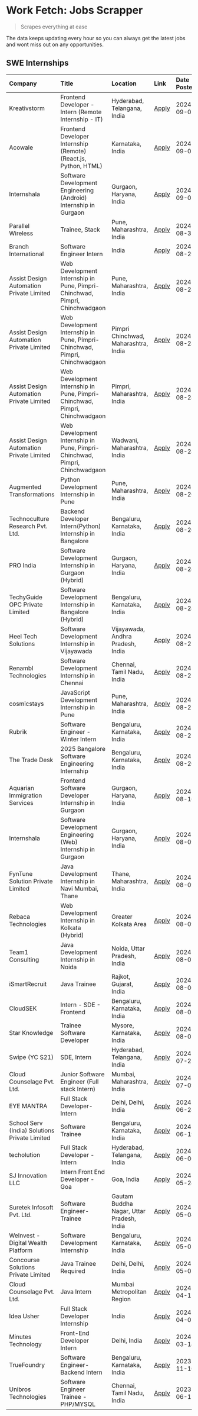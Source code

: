 # Work Fetch: Jobs Scrapper
> Scrapes everything at ease

The data keeps updating every hour so you can always get the latest jobs and wont miss out on any opportunities.

## SWE Internships
<!--START_SECTION:workfetch-->
| Company                                       | Title                                                                       | Location                                  | Link                                                                                                                                                                                                                                                                                                                   | Date Posted   |
|:----------------------------------------------|:----------------------------------------------------------------------------|:------------------------------------------|:-----------------------------------------------------------------------------------------------------------------------------------------------------------------------------------------------------------------------------------------------------------------------------------------------------------------------|:--------------|
| Kreativstorm                                  | Frontend Developer - Intern (Remote Internship - IT)                        | Hyderabad, Telangana, India               | [Apply](https://in.linkedin.com/jobs/view/frontend-developer-intern-remote-internship-it-at-kreativstorm-4018749420?position=8&pageNum=0&refId=4tlhk7F9TmnTVnJ5K0bsKA%3D%3D&trackingId=AQBBy%2BDMmkLCMx%2BmB%2BHJ5Q%3D%3D&trk=public_jobs_jserp-result_search-card)                                                    | 2024-09-05    |
| Acowale                                       | Frontend Developer Internship (Remote) (React.js, Python, HTML)             | Karnataka, India                          | [Apply](https://in.linkedin.com/jobs/view/frontend-developer-internship-remote-react-js-python-html-at-acowale-4014663920?position=3&pageNum=0&refId=4tlhk7F9TmnTVnJ5K0bsKA%3D%3D&trackingId=eZ%2B3cBmUDiVBmXj6ibHvgw%3D%3D&trk=public_jobs_jserp-result_search-card)                                                  | 2024-09-01    |
| Internshala                                   | Software Development Engineering (Android) Internship in Gurgaon            | Gurgaon, Haryana, India                   | [Apply](https://in.linkedin.com/jobs/view/software-development-engineering-android-internship-in-gurgaon-at-internshala-4015471580?position=7&pageNum=0&refId=4tlhk7F9TmnTVnJ5K0bsKA%3D%3D&trackingId=AAlTV8unDU%2F1w0x242NUtA%3D%3D&trk=public_jobs_jserp-result_search-card)                                         | 2024-09-01    |
| Parallel Wireless                             | Trainee, Stack                                                              | Pune, Maharashtra, India                  | [Apply](https://in.linkedin.com/jobs/view/trainee-stack-at-parallel-wireless-3905689841?position=52&pageNum=0&refId=4tlhk7F9TmnTVnJ5K0bsKA%3D%3D&trackingId=%2F99GSI2ifHgunujevahaDQ%3D%3D&trk=public_jobs_jserp-result_search-card)                                                                                   | 2024-08-31    |
| Branch International                          | Software Engineer Intern                                                    | India                                     | [Apply](https://in.linkedin.com/jobs/view/software-engineer-intern-at-branch-international-3360513601?position=41&pageNum=0&refId=4tlhk7F9TmnTVnJ5K0bsKA%3D%3D&trackingId=BzFKzP18mFpZcbt8y2%2B9uQ%3D%3D&trk=public_jobs_jserp-result_search-card)                                                                     | 2024-08-29    |
| Assist Design Automation Private Limited      | Web Development Internship in Pune, Pimpri-Chinchwad, Pimpri, Chinchwadgaon | Pune, Maharashtra, India                  | [Apply](https://in.linkedin.com/jobs/view/web-development-internship-in-pune-pimpri-chinchwad-pimpri-chinchwadgaon-at-assist-design-automation-private-limited-4010147193?position=21&pageNum=0&refId=4tlhk7F9TmnTVnJ5K0bsKA%3D%3D&trackingId=eJSZsl1AU9OjLOS%2Bg0uJZQ%3D%3D&trk=public_jobs_jserp-result_search-card) | 2024-08-28    |
| Assist Design Automation Private Limited      | Web Development Internship in Pune, Pimpri-Chinchwad, Pimpri, Chinchwadgaon | Pimpri Chinchwad, Maharashtra, India      | [Apply](https://in.linkedin.com/jobs/view/web-development-internship-in-pune-pimpri-chinchwad-pimpri-chinchwadgaon-at-assist-design-automation-private-limited-4010142653?position=22&pageNum=0&refId=4tlhk7F9TmnTVnJ5K0bsKA%3D%3D&trackingId=ObD2KI96RdHoik2Vm%2BmWEA%3D%3D&trk=public_jobs_jserp-result_search-card) | 2024-08-28    |
| Assist Design Automation Private Limited      | Web Development Internship in Pune, Pimpri-Chinchwad, Pimpri, Chinchwadgaon | Pimpri, Maharashtra, India                | [Apply](https://in.linkedin.com/jobs/view/web-development-internship-in-pune-pimpri-chinchwad-pimpri-chinchwadgaon-at-assist-design-automation-private-limited-4010143533?position=47&pageNum=0&refId=4tlhk7F9TmnTVnJ5K0bsKA%3D%3D&trackingId=BjKyjWIJA6TmycMkfdZ2Pw%3D%3D&trk=public_jobs_jserp-result_search-card)   | 2024-08-28    |
| Assist Design Automation Private Limited      | Web Development Internship in Pune, Pimpri-Chinchwad, Pimpri, Chinchwadgaon | Wadwani, Maharashtra, India               | [Apply](https://in.linkedin.com/jobs/view/web-development-internship-in-pune-pimpri-chinchwad-pimpri-chinchwadgaon-at-assist-design-automation-private-limited-4010146266?position=53&pageNum=0&refId=4tlhk7F9TmnTVnJ5K0bsKA%3D%3D&trackingId=x4g79GTaRxJgOsYet7BxPQ%3D%3D&trk=public_jobs_jserp-result_search-card)   | 2024-08-28    |
| Augmented Transformations                     | Python Development Internship in Pune                                       | Pune, Maharashtra, India                  | [Apply](https://in.linkedin.com/jobs/view/python-development-internship-in-pune-at-augmented-transformations-4010741884?position=29&pageNum=0&refId=4tlhk7F9TmnTVnJ5K0bsKA%3D%3D&trackingId=rldO5bPcGxigd0CZMJv2nQ%3D%3D&trk=public_jobs_jserp-result_search-card)                                                     | 2024-08-26    |
| Technoculture Research Pvt. Ltd.              | Backend Developer Intern(Python) Internship in Bangalore                    | Bengaluru, Karnataka, India               | [Apply](https://in.linkedin.com/jobs/view/backend-developer-intern-python-internship-in-bangalore-at-technoculture-research-pvt-ltd-4010744714?position=56&pageNum=0&refId=4tlhk7F9TmnTVnJ5K0bsKA%3D%3D&trackingId=0sWWaCGfqdvWxdyiyLqK5Q%3D%3D&trk=public_jobs_jserp-result_search-card)                              | 2024-08-26    |
| PRO India                                     | Software Development Internship in Gurgaon (Hybrid)                         | Gurgaon, Haryana, India                   | [Apply](https://in.linkedin.com/jobs/view/software-development-internship-in-gurgaon-hybrid-at-pro-india-4009587664?position=38&pageNum=0&refId=4tlhk7F9TmnTVnJ5K0bsKA%3D%3D&trackingId=%2BLwFUPmoIWIPs0G8Ud3vng%3D%3D&trk=public_jobs_jserp-result_search-card)                                                       | 2024-08-24    |
| TechyGuide OPC Private Limited                | Software Development Internship in Bangalore (Hybrid)                       | Bengaluru, Karnataka, India               | [Apply](https://in.linkedin.com/jobs/view/software-development-internship-in-bangalore-hybrid-at-techyguide-opc-private-limited-4009591646?position=44&pageNum=0&refId=4tlhk7F9TmnTVnJ5K0bsKA%3D%3D&trackingId=c4OU%2FH0Km60S%2Fqbkqgv4nA%3D%3D&trk=public_jobs_jserp-result_search-card)                              | 2024-08-24    |
| Heel Tech Solutions                           | Software Development Internship in Vijayawada                               | Vijayawada, Andhra Pradesh, India         | [Apply](https://in.linkedin.com/jobs/view/software-development-internship-in-vijayawada-at-heel-tech-solutions-4007906692?position=28&pageNum=0&refId=4tlhk7F9TmnTVnJ5K0bsKA%3D%3D&trackingId=8D8fe0EdS3H1Yw5g61s6aw%3D%3D&trk=public_jobs_jserp-result_search-card)                                                   | 2024-08-22    |
| Renambl Technologies                          | Software Development Internship in Chennai                                  | Chennai, Tamil Nadu, India                | [Apply](https://in.linkedin.com/jobs/view/software-development-internship-in-chennai-at-renambl-technologies-4007910299?position=32&pageNum=0&refId=4tlhk7F9TmnTVnJ5K0bsKA%3D%3D&trackingId=xXp26o4CW97%2BGXmXoX4ZiQ%3D%3D&trk=public_jobs_jserp-result_search-card)                                                   | 2024-08-22    |
| cosmicstays                                   | JavaScript Development Internship in Pune                                   | Pune, Maharashtra, India                  | [Apply](https://in.linkedin.com/jobs/view/javascript-development-internship-in-pune-at-cosmicstays-4007904825?position=48&pageNum=0&refId=4tlhk7F9TmnTVnJ5K0bsKA%3D%3D&trackingId=6KNAUhWUSygCQw0l6%2BziDg%3D%3D&trk=public_jobs_jserp-result_search-card)                                                             | 2024-08-22    |
| Rubrik                                        | Software Engineer - Winter Intern                                           | Bengaluru, Karnataka, India               | [Apply](https://in.linkedin.com/jobs/view/software-engineer-winter-intern-at-rubrik-4006567784?position=10&pageNum=0&refId=4tlhk7F9TmnTVnJ5K0bsKA%3D%3D&trackingId=g4xj775KV1ParxxvqM%2Fp7w%3D%3D&trk=public_jobs_jserp-result_search-card)                                                                            | 2024-08-21    |
| The Trade Desk                                | 2025 Bangalore Software Engineering Internship                              | Bengaluru, Karnataka, India               | [Apply](https://in.linkedin.com/jobs/view/2025-bangalore-software-engineering-internship-at-the-trade-desk-3987456531?position=6&pageNum=0&refId=4tlhk7F9TmnTVnJ5K0bsKA%3D%3D&trackingId=4Z2zFdKn9XBjsyh1N14tfA%3D%3D&trk=public_jobs_jserp-result_search-card)                                                        | 2024-08-20    |
| Aquarian Immigration Services                 | Frontend Software Developer Internship in Gurgaon                           | Gurgaon, Haryana, India                   | [Apply](https://in.linkedin.com/jobs/view/frontend-software-developer-internship-in-gurgaon-at-aquarian-immigration-services-4003119832?position=60&pageNum=0&refId=4tlhk7F9TmnTVnJ5K0bsKA%3D%3D&trackingId=PHiiggCdPOjem9V%2FNqsfCA%3D%3D&trk=public_jobs_jserp-result_search-card)                                   | 2024-08-16    |
| Internshala                                   | Software Development Engineering (Web) Internship in Gurgaon                | Gurgaon, Haryana, India                   | [Apply](https://in.linkedin.com/jobs/view/software-development-engineering-web-internship-in-gurgaon-at-internshala-3997620471?position=4&pageNum=0&refId=4tlhk7F9TmnTVnJ5K0bsKA%3D%3D&trackingId=CBlZlSTv%2BYR0cPXXNLqsRg%3D%3D&trk=public_jobs_jserp-result_search-card)                                             | 2024-08-09    |
| FynTune Solution Private Limited              | Java Development Internship in Navi Mumbai, Thane                           | Thane, Maharashtra, India                 | [Apply](https://in.linkedin.com/jobs/view/java-development-internship-in-navi-mumbai-thane-at-fyntune-solution-private-limited-3997619285?position=15&pageNum=0&refId=4tlhk7F9TmnTVnJ5K0bsKA%3D%3D&trackingId=tm1rb7J9eW9mz6mPTQVVDA%3D%3D&trk=public_jobs_jserp-result_search-card)                                   | 2024-08-09    |
| Rebaca Technologies                           | Web Development Internship in Kolkata (Hybrid)                              | Greater Kolkata Area                      | [Apply](https://in.linkedin.com/jobs/view/web-development-internship-in-kolkata-hybrid-at-rebaca-technologies-3997621369?position=36&pageNum=0&refId=4tlhk7F9TmnTVnJ5K0bsKA%3D%3D&trackingId=JQXEGpFhQA7Rmoipq8n6cA%3D%3D&trk=public_jobs_jserp-result_search-card)                                                    | 2024-08-09    |
| Team1 Consulting                              | Java Development Internship in Noida                                        | Noida, Uttar Pradesh, India               | [Apply](https://in.linkedin.com/jobs/view/java-development-internship-in-noida-at-team1-consulting-3995561721?position=27&pageNum=0&refId=4tlhk7F9TmnTVnJ5K0bsKA%3D%3D&trackingId=APiD3u7%2BEOx0nMtbT0ritA%3D%3D&trk=public_jobs_jserp-result_search-card)                                                             | 2024-08-07    |
| iSmartRecruit                                 | Java Trainee                                                                | Rajkot, Gujarat, India                    | [Apply](https://in.linkedin.com/jobs/view/java-trainee-at-ismartrecruit-3992301825?position=30&pageNum=0&refId=4tlhk7F9TmnTVnJ5K0bsKA%3D%3D&trackingId=DOLOaIWTNmFi7TZy%2F31MlQ%3D%3D&trk=public_jobs_jserp-result_search-card)                                                                                        | 2024-08-06    |
| CloudSEK                                      | Intern - SDE - Frontend                                                     | Bengaluru, Karnataka, India               | [Apply](https://in.linkedin.com/jobs/view/intern-sde-frontend-at-cloudsek-3991574495?position=19&pageNum=0&refId=4tlhk7F9TmnTVnJ5K0bsKA%3D%3D&trackingId=FGxP%2F05vdGmnR6dk3bgVwA%3D%3D&trk=public_jobs_jserp-result_search-card)                                                                                      | 2024-08-02    |
| Star Knowledge                                | Trainee Software Developer                                                  | Mysore, Karnataka, India                  | [Apply](https://in.linkedin.com/jobs/view/trainee-software-developer-at-star-knowledge-3991516161?position=54&pageNum=0&refId=4tlhk7F9TmnTVnJ5K0bsKA%3D%3D&trackingId=rkRBBYZkjHUAYZUkV8yd7w%3D%3D&trk=public_jobs_jserp-result_search-card)                                                                           | 2024-08-02    |
| Swipe (YC S21)                                | SDE, Intern                                                                 | Hyderabad, Telangana, India               | [Apply](https://in.linkedin.com/jobs/view/sde-intern-at-swipe-yc-s21-3980368092?position=57&pageNum=0&refId=4tlhk7F9TmnTVnJ5K0bsKA%3D%3D&trackingId=%2B4DNC1osC6X4TdQrzSukMw%3D%3D&trk=public_jobs_jserp-result_search-card)                                                                                           | 2024-07-22    |
| Cloud Counselage Pvt. Ltd.                    | Junior Software Engineer (Full stack Intern)                                | Mumbai, Maharashtra, India                | [Apply](https://in.linkedin.com/jobs/view/junior-software-engineer-full-stack-intern-at-cloud-counselage-pvt-ltd-3967725851?position=16&pageNum=0&refId=4tlhk7F9TmnTVnJ5K0bsKA%3D%3D&trackingId=AytKG8jI9B26FRMvyAs80Q%3D%3D&trk=public_jobs_jserp-result_search-card)                                                 | 2024-07-09    |
| EYE MANTRA                                    | Full Stack Developer- Intern                                                | Delhi, Delhi, India                       | [Apply](https://in.linkedin.com/jobs/view/full-stack-developer-intern-at-eye-mantra-3960988037?position=50&pageNum=0&refId=4tlhk7F9TmnTVnJ5K0bsKA%3D%3D&trackingId=1qylLDggFF2BtrYmvOY5ig%3D%3D&trk=public_jobs_jserp-result_search-card)                                                                              | 2024-06-28    |
| School Serv (India) Solutions Private Limited | Software Trainee                                                            | Bengaluru, Karnataka, India               | [Apply](https://in.linkedin.com/jobs/view/software-trainee-at-school-serv-india-solutions-private-limited-3953917603?position=23&pageNum=0&refId=4tlhk7F9TmnTVnJ5K0bsKA%3D%3D&trackingId=Bu%2Bf%2B7HCx9xrIkDHpVit4w%3D%3D&trk=public_jobs_jserp-result_search-card)                                                    | 2024-06-19    |
| techolution                                   | Full Stack Developer - Intern                                               | Hyderabad, Telangana, India               | [Apply](https://in.linkedin.com/jobs/view/full-stack-developer-intern-at-techolution-3947911862?position=55&pageNum=0&refId=4tlhk7F9TmnTVnJ5K0bsKA%3D%3D&trackingId=K%2Fh484MDgRaEKNuMR8OVXg%3D%3D&trk=public_jobs_jserp-result_search-card)                                                                           | 2024-06-06    |
| SJ Innovation LLC                             | Intern Front End Developer - Goa                                            | Goa, India                                | [Apply](https://in.linkedin.com/jobs/view/intern-front-end-developer-goa-at-sj-innovation-llc-3931678611?position=12&pageNum=0&refId=4tlhk7F9TmnTVnJ5K0bsKA%3D%3D&trackingId=%2Fyvf2IsHCxjWxvY%2B%2Bz%2BY0Q%3D%3D&trk=public_jobs_jserp-result_search-card)                                                            | 2024-05-24    |
| Suretek Infosoft Pvt. Ltd.                    | Software Engineer-Trainee                                                   | Gautam Buddha Nagar, Uttar Pradesh, India | [Apply](https://in.linkedin.com/jobs/view/software-engineer-trainee-at-suretek-infosoft-pvt-ltd-3916999948?position=39&pageNum=0&refId=4tlhk7F9TmnTVnJ5K0bsKA%3D%3D&trackingId=5%2BxR466jE%2FqHSWBjIvKVgQ%3D%3D&trk=public_jobs_jserp-result_search-card)                                                              | 2024-05-04    |
| WeInvest - Digital Wealth Platform            | Software Development Internship                                             | Bengaluru, Karnataka, India               | [Apply](https://in.linkedin.com/jobs/view/software-development-internship-at-weinvest-digital-wealth-platform-3912867225?position=2&pageNum=0&refId=4tlhk7F9TmnTVnJ5K0bsKA%3D%3D&trackingId=sk52zPddF7U6%2Byl58Dt2pQ%3D%3D&trk=public_jobs_jserp-result_search-card)                                                   | 2024-05-01    |
| Concourse Solutions Private Limited           | Java Trainee Required                                                       | Delhi, Delhi, India                       | [Apply](https://in.linkedin.com/jobs/view/java-trainee-required-at-concourse-solutions-private-limited-3912869388?position=11&pageNum=0&refId=4tlhk7F9TmnTVnJ5K0bsKA%3D%3D&trackingId=2AOwZfse7iYqI9dMJQqALg%3D%3D&trk=public_jobs_jserp-result_search-card)                                                           | 2024-05-01    |
| Cloud Counselage Pvt. Ltd.                    | Java Intern                                                                 | Mumbai Metropolitan Region                | [Apply](https://in.linkedin.com/jobs/view/java-intern-at-cloud-counselage-pvt-ltd-3896025667?position=43&pageNum=0&refId=4tlhk7F9TmnTVnJ5K0bsKA%3D%3D&trackingId=V7m2Qdt5%2BCseUNUDt0iflg%3D%3D&trk=public_jobs_jserp-result_search-card)                                                                              | 2024-04-12    |
| Idea Usher                                    | Full Stack Developer Internship                                             | India                                     | [Apply](https://in.linkedin.com/jobs/view/full-stack-developer-internship-at-idea-usher-3879565540?position=24&pageNum=0&refId=4tlhk7F9TmnTVnJ5K0bsKA%3D%3D&trackingId=qf9%2FnGFXcA4HJXBvEHAjhA%3D%3D&trk=public_jobs_jserp-result_search-card)                                                                        | 2024-04-01    |
| Minutes Technology                            | Front-End Developer Intern                                                  | Delhi, India                              | [Apply](https://in.linkedin.com/jobs/view/front-end-developer-intern-at-minutes-technology-3853712549?position=20&pageNum=0&refId=4tlhk7F9TmnTVnJ5K0bsKA%3D%3D&trackingId=0yMRDDbi8YGuvQOT9mAdUQ%3D%3D&trk=public_jobs_jserp-result_search-card)                                                                       | 2024-03-14    |
| TrueFoundry                                   | Software Engineer-Backend Intern                                            | Bengaluru, Karnataka, India               | [Apply](https://in.linkedin.com/jobs/view/software-engineer-backend-intern-at-truefoundry-3779508170?position=45&pageNum=0&refId=4tlhk7F9TmnTVnJ5K0bsKA%3D%3D&trackingId=rdtZlBvSNZ8t3MSe9p8CSA%3D%3D&trk=public_jobs_jserp-result_search-card)                                                                        | 2023-11-10    |
| Unibros Technologies                          | Software Engineer Trainee - PHP/MYSQL                                       | Chennai, Tamil Nadu, India                | [Apply](https://in.linkedin.com/jobs/view/software-engineer-trainee-php-mysql-at-unibros-technologies-3656599241?position=51&pageNum=0&refId=4tlhk7F9TmnTVnJ5K0bsKA%3D%3D&trackingId=QVL%2FjwZHga%2BAQU%2BQah5qMw%3D%3D&trk=public_jobs_jserp-result_search-card)                                                      | 2023-06-12    |
<!--END_SECTION:workfetch-->
